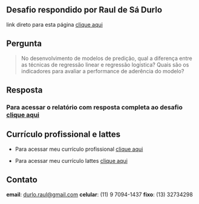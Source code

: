 
## Desafio respondido por Raul de Sá Durlo

link direto para esta página [clique
aqui](https://rdurl0.github.io/Desafio-IEL-CNPq/)

## Pergunta

> No desenvolvimento de modelos de predição, qual a diferença entre as
> técnicas de regressão linear e regressão logística? Quais são os
> indicadores para avaliar a performance de aderência do modelo?

## Resposta

### **Para acessar o relatório com resposta completa ao desafio** [clique aqui](https://rdurl0.github.io/Desafio-IEL-CNPq/docs/desafio.html)

## Currículo profissional e lattes

  - Para acessar meu currículo profissional [clique
    aqui](https://github.com/rdurl0/Desafio-IEL-CNPq/blob/master/data/CV_Raul.pdf)

  - Para acessar meu currículo lattes [clique
    aqui](http://lattes.cnpq.br/8549263887619790)

## Contato

**email**: <durlo.raul@gmail.com> **celular**: (11) 9 7094-1437
**fixo**: (13) 32734298
